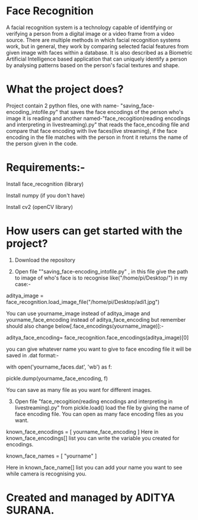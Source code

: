 # Face Recognition
A facial recognition system is a technology capable of identifying or verifying a person from a digital image or a video frame from a video source. There are multiple methods in which facial recognition systems work, but in general, they work by comparing selected facial features from given image with faces within a database. It is also described as a Biometric Artificial Intelligence based application that can uniquely identify a person by analysing patterns based on the person's facial textures and shape.

# What the project does?
Project contain 2 python files, one with name- "saving_face-encoding_intofile.py" that saves the face encodings of the person who's image it is reading and another named-"face_recogition(reading encodings and interpreting in livestreaming).py" that reads the face_encoding file and compare that face encoding with live faces(live streaming), if the face encoding in the file matches with the person in front it returns the name of the person given in the code.


# Requirements:-
Install face_recognition (library)

Install numpy (if you don't have)

Install cv2    (openCV library)

# How users can get started with the project?
1) Download the repository

2) Open file ""saving_face-encoding_intofile.py" , in this file give the path to image of who's face is to recognise           like("/home/pi/Desktop/") in my case:-

aditya_image = face_recognition.load_image_file("/home/pi/Desktop/adi1.jpg")

You can use yourname_image instead of aditya_image and yourname_face_encoding instead of aditya_face_encoding but remember should also change below[.face_encodings(yourname_image)]:-

aditya_face_encoding= face_recognition.face_encodings(aditya_image)[0]

you can give whatever name you want to give to face encoding file it will be saved in .dat format:-

with open('yourname_faces.dat', 'wb') as f:
 
   pickle.dump(yourname_face_encoding, f)
   
 You can save as many file as you want for different images.
      
3) Open file "face_recogition(reading encodings and interpreting in livestreaming).py" from pickle.load() load the file by giving the name of face encoding file. You can open as many face encoding files as you want.

known_face_encodings = [ yourname_face_encoding ] Here in known_face_encodings[] list you can write the variable you created for encodings.

known_face_names = [ "yourname" ]

Here in known_face_name[] list you can add your name you want to see while camera is recognising you.

# Created and managed by ADITYA SURANA.
